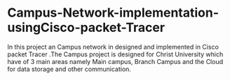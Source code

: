 # Campus-Network-implementation-usingCisco-packet-Tracer
In this project an Campus network in designed and implemented in Cisco packet Tracer .The Campus project is designed  for  Christ University which have of 3 main areas namely Main campus, Branch Campus and the Cloud for data storage and other communication. 
